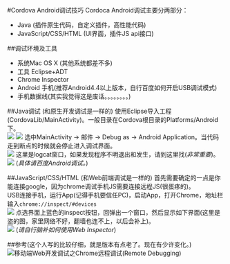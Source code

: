 #Cordova Android调试技巧
Cordoca Android调试主要分两部分：<br>

- Java (插件原生代码，自定义插件，高性能代码)
- JavaScript/CSS/HTML (UI界面，插件JS api接口)

##调试环境及工具

- 系统Mac OS X (其他系统都差不多)
- 工具 Eclipse+ADT
- Chrome Inspector
- Android 手机(推荐Android4.4以上版本，自行百度如何开启USB调试模式)
- 手机数据线(其实我觉得这是废话。。。。。。。。)

##Java调试 (和原生开发调试是一样的)
使用Eclipse导入工程(CordovaLib/MainActivity)。一般目录在Cordova根目录的Platforms/Android下。<br>
![](https://github.com/CordovaCn/CordovaCn/blob/master/imgs/Screen%20Shot%202016-03-21%20at%20%E4%B8%8B%E5%8D%887.42.41.png)
![](https://github.com/CordovaCn/CordovaCn/blob/master/imgs/Screen%20Shot%202016-03-21%20at%20%E4%B8%8B%E5%8D%887.43.26.png)
选中MainActivity -> 邮件 -> Debug as -> Android Application。当代码走到断点的时候就会停止进入调试界面。<br>
![](https://github.com/CordovaCn/CordovaCn/blob/master/imgs/Screen%20Shot%202016-03-21%20at%20%E4%B8%8B%E5%8D%887.47.42.png)
这里是logcat窗口，如果发现程序不明退出和发生，请到这里找(*非常重要*)。<br>
![](https://github.com/CordovaCn/CordovaCn/blob/master/imgs/Screen%20Shot%202016-03-21%20at%20%E4%B8%8B%E5%8D%887.51.40.png)
(*具体请百度Android调试。*)

##JavaScript/CSS/HTML (和Web前端调试是一样的)
首先需要确定的一点是你能连接google，因为chrome调试手机JS需要连接远程JS(很蛋疼的)。<br>
USB连接手机，运行App(记得手机要信任PC)，启动App，打开Chrome，地址栏输入`chrome://inspect/#devices`<br>
![](https://github.com/CordovaCn/CordovaCn/blob/master/imgs/Screen%20Shot%202016-03-21%20at%20%E4%B8%8B%E5%8D%888.02.33.png)
点选界面上蓝色的inspect按钮，回弹出一个窗口，然后显示如下界面(这里是盗的图，家里网络不好，翻墙也连不上，以后会补上)。<br>
![](https://github.com/CordovaCn/CordovaCn/blob/master/imgs/Screen%20Shot%202016-03-21%20at%20%E4%B8%8B%E5%8D%888.07.32.png)
(*请自行脑补如何使用Web Inspector*)

##参考(这个人写的比较仔细，就是版本有点老了。现在有少许变化。)
![移动端Web开发调试之Chrome远程调试(Remote Debugging)](http://blog.csdn.net/freshlover/article/details/42528643)

